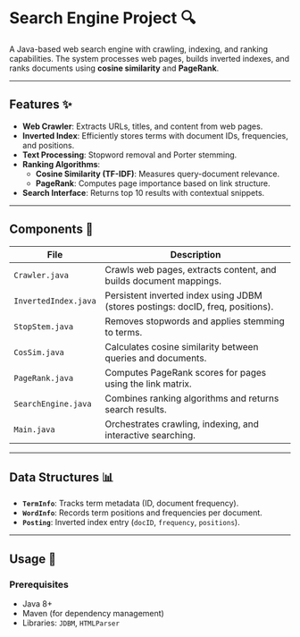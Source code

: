 # Search Engine Project 🔍

A Java-based web search engine with crawling, indexing, and ranking capabilities. The system processes web pages, builds inverted indexes, and ranks documents using **cosine similarity** and **PageRank**.

---

## Features ✨
- **Web Crawler**: Extracts URLs, titles, and content from web pages.
- **Inverted Index**: Efficiently stores terms with document IDs, frequencies, and positions.
- **Text Processing**: Stopword removal and Porter stemming.
- **Ranking Algorithms**:
  - **Cosine Similarity (TF-IDF)**: Measures query-document relevance.
  - **PageRank**: Computes page importance based on link structure.
- **Search Interface**: Returns top 10 results with contextual snippets.

---

## Components 🧩
| File               | Description                                                                 |
|--------------------|-----------------------------------------------------------------------------|
| `Crawler.java`     | Crawls web pages, extracts content, and builds document mappings.           |
| `InvertedIndex.java` | Persistent inverted index using JDBM (stores postings: docID, freq, positions). |
| `StopStem.java`    | Removes stopwords and applies stemming to terms.                            |
| `CosSim.java`      | Calculates cosine similarity between queries and documents.                 |
| `PageRank.java`    | Computes PageRank scores for pages using the link matrix.                   |
| `SearchEngine.java` | Combines ranking algorithms and returns search results.                     |
| `Main.java`        | Orchestrates crawling, indexing, and interactive searching.                 |

---

## Data Structures 📊
- **`TermInfo`**: Tracks term metadata (ID, document frequency).
- **`WordInfo`**: Records term positions and frequencies per document.
- **`Posting`**: Inverted index entry (`docID`, `frequency`, `positions`).

---

## Usage 🚀

### Prerequisites
- Java 8+
- Maven (for dependency management)
- Libraries: `JDBM`, `HTMLParser`
